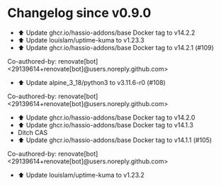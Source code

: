 # Changelog since v0.9.0
- ⬆️ Update ghcr.io/hassio-addons/base Docker tag to v14.2.2 
- ⬆️ Update louislam/uptime-kuma to v1.23.3 
- ⬆️ Update ghcr.io/hassio-addons/base Docker tag to v14.2.1 (#109)

Co-authored-by: renovate[bot] <29139614+renovate[bot]@users.noreply.github.com> 
- ⬆️ Update alpine_3_18/python3 to v3.11.6-r0 (#108)

Co-authored-by: renovate[bot] <29139614+renovate[bot]@users.noreply.github.com> 
- ⬆️ Update ghcr.io/hassio-addons/base Docker tag to v14.2.0 
- ⬆️ Update ghcr.io/hassio-addons/base Docker tag to v14.1.3 
- Ditch CAS 
- ⬆️ Update ghcr.io/hassio-addons/base Docker tag to v14.1.1 (#105)

Co-authored-by: renovate[bot] <29139614+renovate[bot]@users.noreply.github.com> 
- ⬆️ Update louislam/uptime-kuma to v1.23.2 
